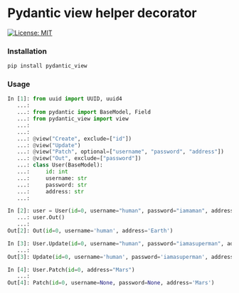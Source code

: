 # Pydantic view helper decorator

[![License: MIT](https://img.shields.io/badge/License-MIT-yellow.svg)](https://opensource.org/licenses/MIT)

### Installation
```bash
pip install pydantic_view
```

### Usage

```python
In [1]: from uuid import UUID, uuid4
   ...: 
   ...: from pydantic import BaseModel, Field
   ...: from pydantic_view import view
   ...: 
   ...: 
   ...: @view("Create", exclude=["id"])
   ...: @view("Update")
   ...: @view("Patch", optional=["username", "password", "address"])
   ...: @view("Out", exclude=["password"])
   ...: class User(BaseModel):
   ...:     id: int
   ...:     username: str
   ...:     password: str
   ...:     address: str
   ...: 

In [2]: user = User(id=0, username="human", password="iamaman", address="Earth")
   ...: user.Out()
   ...: 
Out[2]: Out(id=0, username='human', address='Earth')

In [3]: User.Update(id=0, username="human", password="iamasuperman", address="Earth")
   ...: 
Out[3]: Update(id=0, username='human', password='iamasuperman', address='Earth')

In [4]: User.Patch(id=0, address="Mars")
   ...: 
Out[4]: Patch(id=0, username=None, password=None, address='Mars')
```

